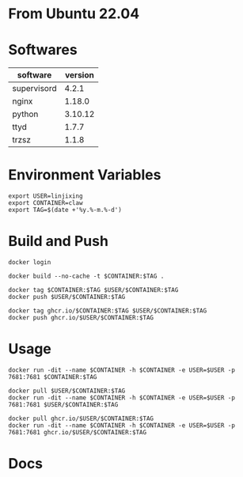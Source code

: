# From Ubuntu 22.04

# Softwares

software | version
--- | ---
supervisord | 4.2.1
nginx | 1.18.0
python | 3.10.12
ttyd | 1.7.7
trzsz | 1.1.8

# Environment Variables

```
export USER=linjixing
export CONTAINER=claw
export TAG=$(date +'%y.%-m.%-d')
```

# Build and Push

```
docker login
```

```
docker build --no-cache -t $CONTAINER:$TAG .

docker tag $CONTAINER:$TAG $USER/$CONTAINER:$TAG
docker push $USER/$CONTAINER:$TAG

docker tag ghcr.io/$CONTAINER:$TAG $USER/$CONTAINER:$TAG
docker push ghcr.io/$USER/$CONTAINER:$TAG
```

# Usage

```
docker run -dit --name $CONTAINER -h $CONTAINER -e USER=$USER -p 7681:7681 $CONTAINER:$TAG
```

```
docker pull $USER/$CONTAINER:$TAG
docker run -dit --name $CONTAINER -h $CONTAINER -e USER=$USER -p 7681:7681 $USER/$CONTAINER:$TAG
```

```
docker pull ghcr.io/$USER/$CONTAINER:$TAG
docker run -dit --name $CONTAINER -h $CONTAINER -e USER=$USER -p 7681:7681 ghcr.io/$USER/$CONTAINER:$TAG
```

# Docs
